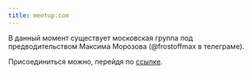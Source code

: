 ```yaml
---
title: meetup.com
---
```


В данный момент существует московская группа под предводительством 
Максима Морозова (@frostoffmax в телеграме).

Присоединиться можно, перейдя по [ссылке](https://www.meetup.com/Elasticsearch-Moscow/).

